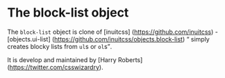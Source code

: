 # The block-list object

The `block-list` object is clone of [inuitcss] (https://github.com/inuitcss) -
[objects.ui-list] (https://github.com/inuitcss/objects.block-list) <q> simply 
creates blocky lists from `ul`s or `ol`s</q>.

It is develop and maintained by [Harry Roberts] (https://twitter.com/csswizardry).